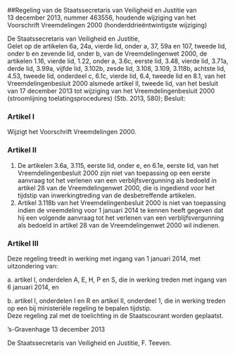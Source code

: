 <meta http-equiv='Content-Type' content='text/html; charset=utf-8' />

##Regeling van de Staatssecretaris van Veiligheid en Justitie van 13 december 2013, nummer 463556, houdende wijziging van het Voorschrift Vreemdelingen 2000 (honderddrieëntwintigste wijziging)

De Staatssecretaris van Veiligheid en Justitie,  
Gelet op de artikelen 6a, 24a, vierde lid, onder a, 37, 59a en 107, tweede lid, onder b en zevende lid, onder b, van de Vreemdelingenwet 2000, de artikelen 1.16, vierde lid, 1.22, onder a, 3.6c, eerste lid, 3.48, vierde lid, 3.71a, derde lid, 3.99a, vijfde lid, 3.102b, zesde lid, 3.108, 3.109, 3.118b, achtste lid, 4.53, tweede lid, onderdeel c, 6.1c, vierde lid, 6.4, tweede lid en 8.1, van het Vreemdelingenbesluit 2000 alsmede artikel II, tweede lid, van het besluit van 17 december 2013 tot wijziging van het Vreemdelingenbesluit 2000 (stroomlijning toelatingsprocedures) (Stb. 2013, 580);
Besluit:    

### Artikel  I  

Wijzigt het Voorschrift Vreemdelingen 2000. 

### Artikel  II  

1.  De artikelen 3.6a, 3.115, eerste lid, onder e, en 6.1e, eerste lid, van het Vreemdelingenbesluit 2000 zijn niet van toepassing op een eerste aanvraag tot het verlenen van een verblijfsvergunning als bedoeld in artikel 28 van de Vreemdelingenwet 2000, die is ingediend voor het tijdstip van inwerkingtreding van de desbetreffende artikelen.   
2.  Artikel 3.118b van het Vreemdelingenbesluit 2000 is niet van toepassing indien de vreemdeling voor 1 januari 2014 te kennen heeft gegeven dat hij een volgende aanvraag tot het verlenen van een verblijfsvergunning als bedoeld in artikel 28 van de Vreemdelingenwet 2000 wil indienen.  

### Artikel  III  

Deze regeling treedt in werking met ingang van 1 januari 2014, met uitzondering van: 

a. artikel I, onderdelen A, E, H, P en S, die in werking treden met ingang van 6 januari 2014, en  

b. artikel I, onderdelen I en R en artikel II, onderdeel 1, die in werking treden op een bij ministeriële regeling te bepalen tijdstip.   
Deze regeling zal met de toelichting in de Staatscourant worden geplaatst.   

’s-Gravenhage 
13 december 2013   

De 
Staatssecretaris van Veiligheid en Justitie, 
F. Teeven.     
